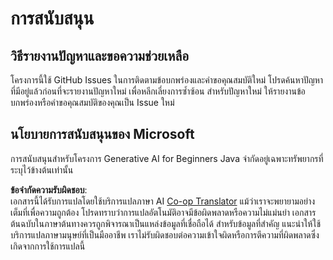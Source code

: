 <!--
CO_OP_TRANSLATOR_METADATA:
{
  "original_hash": "b8ef73cc49dec68e2c885ee9df545129",
  "translation_date": "2025-07-21T19:09:17+00:00",
  "source_file": "SUPPORT.md",
  "language_code": "th"
}
-->
# การสนับสนุน

## วิธีรายงานปัญหาและขอความช่วยเหลือ  

โครงการนี้ใช้ GitHub Issues ในการติดตามข้อบกพร่องและคำขอคุณสมบัติใหม่ โปรดค้นหาปัญหาที่มีอยู่แล้วก่อนที่จะรายงานปัญหาใหม่ เพื่อหลีกเลี่ยงการซ้ำซ้อน สำหรับปัญหาใหม่ ให้รายงานข้อบกพร่องหรือคำขอคุณสมบัติของคุณเป็น Issue ใหม่

## นโยบายการสนับสนุนของ Microsoft  

การสนับสนุนสำหรับโครงการ Generative AI for Beginners Java จำกัดอยู่เฉพาะทรัพยากรที่ระบุไว้ข้างต้นเท่านั้น

**ข้อจำกัดความรับผิดชอบ**:  
เอกสารนี้ได้รับการแปลโดยใช้บริการแปลภาษา AI [Co-op Translator](https://github.com/Azure/co-op-translator) แม้ว่าเราจะพยายามอย่างเต็มที่เพื่อความถูกต้อง โปรดทราบว่าการแปลอัตโนมัติอาจมีข้อผิดพลาดหรือความไม่แม่นยำ เอกสารต้นฉบับในภาษาต้นทางควรถูกพิจารณาเป็นแหล่งข้อมูลที่เชื่อถือได้ สำหรับข้อมูลที่สำคัญ แนะนำให้ใช้บริการแปลภาษามนุษย์ที่เป็นมืออาชีพ เราไม่รับผิดชอบต่อความเข้าใจผิดหรือการตีความที่ผิดพลาดซึ่งเกิดจากการใช้การแปลนี้